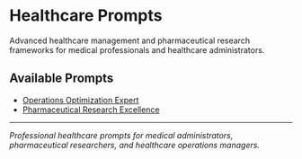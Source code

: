 # Healthcare Prompts

Advanced healthcare management and pharmaceutical research frameworks for medical professionals and healthcare administrators.

## Available Prompts

- [Operations Optimization Expert](./administration/operations-optimization-expert.md)
- [Pharmaceutical Research Excellence](./pharmaceutical-research-excellence.md)

---

*Professional healthcare prompts for medical administrators, pharmaceutical researchers, and healthcare operations managers.*